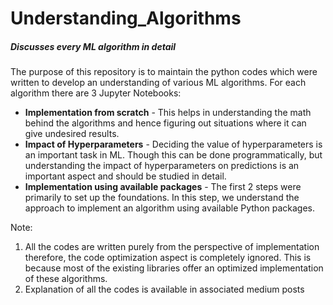 # Understanding_Algorithms
##### Discusses every ML algorithm in detail

The purpose of this repository is to maintain the python codes which were written to develop an understanding of various ML algorithms. For each algorithm there are 3 Jupyter Notebooks:
- **Implementation from scratch** - This helps in understanding the math behind the algorithms and hence figuring out situations where it can give undesired results.
- **Impact of Hyperparameters** - Deciding the value of hyperparameters is an important task in ML. Though this can be done programmatically, but understanding the impact of hyperparameters on predictions is an important aspect and should be studied in detail.
- **Implementation using available packages** - The first 2 steps were primarily to set up the foundations. In this step, we understand the approach to implement an algorithm using available Python packages.

Note:
1. All the codes are written purely from the perspective of implementation therefore, the code optimization aspect is completely ignored. This is because most of the existing libraries offer an optimized implementation of these algorithms.
2. Explanation of all the codes is available in associated medium posts
